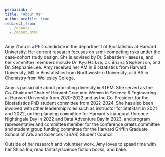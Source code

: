 ```yaml
---
permalink: /
title: "About Me"
author_profile: true
redirect_from: 
  - /about/
  - /about.html
---
```


Amy Zhou is a PhD candidate in the department of Biostatistics at Harvard University. Her current research focuses on semi-competing risks under the case-cohort study design. She is advised by Dr. Sebastien Haneuse, and her committee members include Dr. Kyu Ha Lee, Dr. Briana Stephenson, and Dr. Stephanie Lee. Amy received her AM in Biostatistics from Harvard University, MS in Biostatistics from Northwestern University, and BA in Chemistry from Wellesley College. 

Amy is passionate about promoting diversity in STEM. She served as the Co-Chair and Chair of Harvard Graduate Women in Science & Engineering at Harvard University from 2020-2022 and as the Co-President for the Biostatistics PhD student committee from 2022-2024. She has also been involved with other leadership roles such as instructor for StatStart in 2021 and 2022, on the planning committee for Harvard's inaugural Florence Nightingale Day in 2022 and Data Adventure Day in 2023, and program representative and committee member for the conference grants committee and student group funding committee for the Harvard Griffin Graduate School of Arts and Sciences (GSAS) Student Council. 

Outside of her research and volunteer work, Amy loves to spend time with her Shiba Inu, read fantasy/science fiction books, and bake. 

